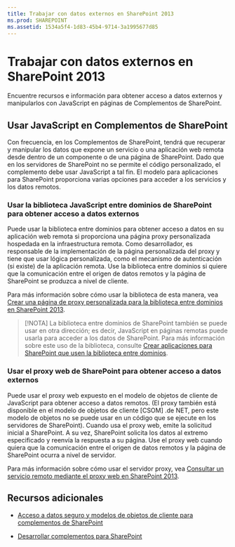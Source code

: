 ```yaml
---
title: Trabajar con datos externos en SharePoint 2013
ms.prod: SHAREPOINT
ms.assetid: 1534a5f4-1d83-45b4-9714-3a1995677d85
---
```



# Trabajar con datos externos en SharePoint 2013
Encuentre recursos e información para obtener acceso a datos externos y manipularlos con JavaScript en páginas de Complementos de SharePoint.
## Usar JavaScript en Complementos de SharePoint
<a name="SP15Workdata_Working"> </a>

Con frecuencia, en los Complementos de SharePoint, tendrá que recuperar y manipular los datos que expone un servicio o una aplicación web remota desde dentro de un componente o de una página de SharePoint. Dado que en los servidores de SharePoint no se permite el código personalizado, el complemento debe usar JavaScript a tal fin. El modelo para aplicaciones para SharePoint proporciona varias opciones para acceder a los servicios y los datos remotos.
  
    
    

### Usar la biblioteca JavaScript entre dominios de SharePoint para obtener acceso a datos externos

Puede usar la biblioteca entre dominios para obtener acceso a datos en su aplicación web remota si proporciona una página proxy personalizada hospedada en la infraestructura remota. Como desarrollador, es responsable de la implementación de la página personalizada del proxy y tiene que usar lógica personalizada, como el mecanismo de autenticación (si existe) de la aplicación remota. Use la biblioteca entre dominios si quiere que la comunicación entre el origen de datos remotos y la página de SharePoint se produzca a nivel de cliente.
  
    
    
Para más información sobre cómo usar la biblioteca de esta manera, vea  [Crear una página de proxy personalizada para la biblioteca entre dominios en SharePoint 2013](create-a-custom-proxy-page-for-the-cross-domain-library-in-sharepoint-2013.md).
  
    
    

> [!NOTA]
> La biblioteca entre dominios de SharePoint también se puede usar en otra dirección; es decir, JavaScript en páginas remotas puede usarla para acceder a los datos de SharePoint. Para más información sobre este uso de la biblioteca, consulte  [Crear aplicaciones para SharePoint que usen la biblioteca entre dominios](creating-sharepoint-add-ins-that-use-the-cross-domain-library.md). 
  
    
    


### Usar el proxy web de SharePoint para obtener acceso a datos externos

Puede usar el proxy web expuesto en el modelo de objetos de cliente de JavaScript para obtener acceso a datos remotos. (El proxy también está disponible en el modelo de objetos de cliente [CSOM] .de NET, pero este modelo de objetos no se puede usar en un código que se ejecute en los servidores de SharePoint). Cuando usa el proxy web, emite la solicitud inicial a SharePoint. A su vez, SharePoint solicita los datos al extremo especificado y reenvía la respuesta a su página. Use el proxy web cuando quiera que la comunicación entre el origen de datos remotos y la página de SharePoint ocurra a nivel de servidor.
  
    
    
Para más información sobre cómo usar el servidor proxy, vea  [Consultar un servicio remoto mediante el proxy web en SharePoint 2013](query-a-remote-service-using-the-web-proxy-in-sharepoint-2013.md).
  
    
    

## Recursos adicionales
<a name="SP15Workdata_AddRes"> </a>


-  [Acceso a datos seguro y modelos de objetos de cliente para complementos de SharePoint](secure-data-access-and-client-object-models-for-sharepoint-add-ins.md)
    
  
-  [Desarrollar complementos para SharePoint](develop-sharepoint-add-ins.md)
    
  


